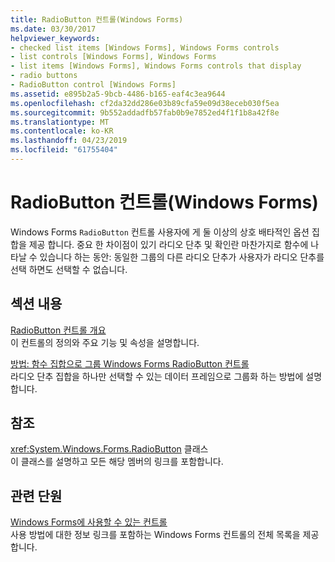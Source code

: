 ```yaml
---
title: RadioButton 컨트롤(Windows Forms)
ms.date: 03/30/2017
helpviewer_keywords:
- checked list items [Windows Forms], Windows Forms controls
- list controls [Windows Forms], Windows Forms
- list items [Windows Forms], Windows Forms controls that display
- radio buttons
- RadioButton control [Windows Forms]
ms.assetid: e895b2a5-9bcb-4486-b165-eaf4c3ea9644
ms.openlocfilehash: cf2da32dd286e03b89cfa59e09d38eceb030f5ea
ms.sourcegitcommit: 9b552addadfb57fab0b9e7852ed4f1f1b8a42f8e
ms.translationtype: MT
ms.contentlocale: ko-KR
ms.lasthandoff: 04/23/2019
ms.locfileid: "61755404"
---
```

# <a name="radiobutton-control-windows-forms"></a>RadioButton 컨트롤(Windows Forms)
Windows Forms `RadioButton` 컨트롤 사용자에 게 둘 이상의 상호 배타적인 옵션 집합을 제공 합니다. 중요 한 차이점이 있기 라디오 단추 및 확인란 마찬가지로 함수에 나타날 수 있습니다 하는 동안: 동일한 그룹의 다른 라디오 단추가 사용자가 라디오 단추를 선택 하면도 선택할 수 없습니다.  
  
## <a name="in-this-section"></a>섹션 내용  
 [RadioButton 컨트롤 개요](radiobutton-control-overview-windows-forms.md)  
 이 컨트롤의 정의와 주요 기능 및 속성을 설명합니다.  
  
 [방법: 함수 집합으로 그룹 Windows Forms RadioButton 컨트롤](how-to-group-windows-forms-radiobutton-controls-to-function-as-a-set.md)  
 라디오 단추 집합을 하나만 선택할 수 있는 데이터 프레임으로 그룹화 하는 방법에 설명 합니다.  
  
## <a name="reference"></a>참조  
 <xref:System.Windows.Forms.RadioButton> 클래스  
 이 클래스를 설명하고 모든 해당 멤버의 링크를 포함합니다.  
  
## <a name="related-sections"></a>관련 단원  
 [Windows Forms에 사용할 수 있는 컨트롤](controls-to-use-on-windows-forms.md)  
 사용 방법에 대한 정보 링크를 포함하는 Windows Forms 컨트롤의 전체 목록을 제공합니다.
